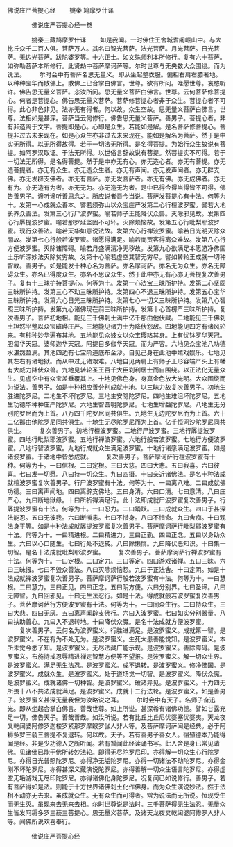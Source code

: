   佛说庄严菩提心经
　　姚秦 鸠摩罗什译




　　　　佛说庄严菩提心经一卷

　　　　姚秦三藏鸠摩罗什译
　　如是我闻。一时佛住王舍城耆阇崛山中。与大比丘众千二百人俱。菩萨万人。其名曰智光菩萨。法光菩萨。月光菩萨。日光菩萨。无边光菩萨。跋陀婆罗等。十六正士。如文殊师利本所修行。复有六十菩萨。如弥勒菩萨本所修行。此贤劫中菩萨摩诃萨等。尔时世尊与无央数大众围绕。而为说法。
　　尔时会中有菩萨名思无量义。即从坐起整衣服。偏袒右肩右膝著地。以种种宝华而散佛上。散佛上已合掌白佛言。世尊。欲有所问。唯愿世尊。哀愍听许。佛告思无量义菩萨。恣汝所问。思无量义菩萨白佛言。世尊。云何菩萨修菩提心。何者是菩提心。佛告思无量义菩萨。菩萨修菩提心者非于众生。菩提心者不可得。此心非色非见。法亦无有得者。何以故。众生空故。思无量义菩萨白佛言。世尊。法相如是甚深。菩萨当云何修行。佛告思无量义菩萨。善男子。菩提心者。非有非造离于文字。菩提即是心。心即是众生。若能如是解。是名菩萨修菩提心。菩提非过去未来现在。如是心众生亦非过去未来现在。能如是解名为菩萨。然于是中实无所得。以无所得故得。若于一切法无所得。是名得菩提。为始行众生故说有菩提。如阿罗汉取证。于法无所得。以世俗言辞故说有菩提。然菩提实不可得。若于一切法无所得。是名得菩提。然于是中亦无有心。亦无造心者。亦无有菩提。亦无造菩提者。亦无有众生。亦无造众生者。亦无有声闻。亦无发声闻者。亦无辟支佛。亦无发辟支佛者。亦无有菩萨。亦无发菩萨者。亦无有佛。亦无成佛者。亦无有为。亦无造有为者。亦无无为。亦无造无为者。是中已得今得当得皆不可得。佛告善男子。谛听谛听善思念之。所应说者吾今当说。菩萨发菩提心有十法。何等为十。发第一心成就众善本。譬若须弥山以众宝庄严发第二心行檀波罗蜜。譬若大地长养众善法。发第三心行尸波罗蜜。喻若师子王能降伏众兽。灭除邪见故。发第四心行羼提波罗蜜。喻若那罗延坚固不可坏。灭除烦恼故。发第五心行毗梨耶波罗蜜。现行众善法。喻若天华如意说法故。发第六心行禅波罗蜜。喻若日光明灭除众闇故。发第七心行般若波罗蜜。诸愿得满足。喻若商贾客得离众难故。发第八心行方便波罗蜜。灭除诸障碍。喻若月盛满清净无秽故。发第九心欲满足本愿游净佛国土乐听深妙法灭除贫穷故。发第十心喻若虚空其智无穷尽。譬如转轮王成就一切种智故。善男子。如是能发十种心名为菩萨。亦名摩诃萨。亦名无为众生。亦名无障碍众生。亦名已得度众生。亦名不思议众生。然于此中亦无有心亦无菩提复次善男子。复有十三昧护持菩提心。何等为十。发第一心法宝三昧所护持。发第二心坚固三昧所护持。发第三心不动三昧所护持。发第四心不退三昧所护持。发第五心宝华三昧所护持。发第六心日光三昧所护持。发第七心一切义三昧所护持。发第八心智照三昧所护持。发第九心诸佛现在前三昧所护持。发第十心首楞严三昧所护持。复次善男子。菩萨初地相。能见三千佛刹土满中亿千那由他伏藏。二地能见三千佛刹土坦然平整以众宝暐晔庄严。三地能见诸力士为降伏怨敌。四地能见四方有诸风轮来。有种种妙华遍布其地。五地能见众妓女以众宝璎珞其身。上有忧钵罗华天冠。胆匐华天冠。婆师迦华天冠。阿提目多伽华天冠。而为严容。六地见众宝池八功德水湛然盈满。其池四边有七宝阶道底布金沙。自见己身在此池中嬉戏娱乐。七地见其左右有诸地狱。而从中过无诸艰难。八地自见两肩上有师子王形容端严头上有幡有大威力降伏众兽。九地见转轮圣王百千大臣刹利居士而自围绕。以正法化无量众生。见虚空中有众宝盖垂覆其上。十地见佛色身。身真金色放大光明。大众围绕而为说法。善男子。如是十种相应善分别成就十地。以三昧力故复次善男子。初地生胜进陀罗尼。二地生不坏陀罗尼。三地生安隐陀罗尼。四地生难沮坏陀罗尼。五地生功德华种种庄严陀罗尼。六地生智圆明陀罗尼。七地生增益陀罗尼。八地生无分别陀罗尼而为上首。八万四千陀罗尼同共俱生。九地生无边陀罗尼而为上首。六十二亿那由他陀罗尼同共俱生。十地生无尽陀罗尼而为上首。亿千恒河沙陀罗尼同共俱生。
　　复次善男子。初地行檀波罗蜜。二地行尸波罗蜜。三地行羼提波罗蜜。四地行毗梨耶波罗蜜。五地行禅波罗蜜。六地行般若波罗蜜。七地行方便波罗蜜。八地行智波罗蜜。九地行成就众生满足波罗蜜。十地行诸愿满足波罗蜜。如是诸波罗蜜。于诸地中皆悉成就。
　　复次善男子。菩萨摩诃萨行檀波罗蜜有十种。何等为十。一曰信根。二曰定根。三曰大慈。四曰大悲。五曰我喜。六曰彼喜。七曰发一切愿。八曰持一切众生。九曰四摄。十曰亲近诸佛法。是名十种法成就檀波罗蜜复次善男子。行尸波罗蜜有十法。何等为十。一曰离八难。二曰成就佛功德。三曰离声闻地。四曰离辟支佛地。五曰身清。六曰口清。七曰意清。八曰庄严心。九曰断地狱缘。十曰所祈得满足行。此十法即成就尸波罗蜜复次善男子。行羼提波罗蜜有十法。何等为十。一曰忍力。二曰踊跃。三曰成就众生。四曰于甚深法能忍。五曰无彼我。六曰断嗔恚。七曰不惜身。八曰不惜命。九曰舍痴。十曰观法身平等。如是十种法成就羼提波罗蜜复次善男子。菩萨摩诃萨行毗梨耶波罗蜜有十法。何等为十。一曰精进根。二曰精进力。三曰正勤。四曰正念。五曰以身助众生。六曰以心口随生。七曰行处不退转。八曰除懒惰。九曰降伏恶知识。十曰集一切智。是名十法成就毗梨耶波罗蜜。
　　复次善男子。菩萨摩诃萨行禅波罗蜜有十法。何等为十。一曰定根。二曰定力。三曰等定。四曰游戏诸禅。五曰三昧。六曰三昧报。七曰不毁众善法。八曰灭除烦恼怨。九曰于正法舍。十曰定阴。如是十法成就禅波罗蜜复次善男子。菩萨摩诃萨行般若波罗蜜有十法。何等为十。一曰慧根。二曰慧力。三曰正见。四曰正念。五曰阴方便。六曰分别界。七曰圣谛。八曰无障智。九曰回邪见。十曰无生法忍行。如是十法。得成就般若波罗蜜复次善男子。菩萨摩诃萨行方便波罗蜜有十法。何等为十。一曰同众生行。二曰持众生。三曰大悲。四曰无厌。五曰离声闻辟支佛行。六曰入波罗蜜。七曰如实分别器量。八曰扶助善心。九曰入不退转地。十曰降伏众魔。是名十法成就方便波罗蜜。
　　复次善男子。云何名为波罗蜜义。行胜进满足。是波罗蜜义。成就第一智。是波罗蜜义。不在有为不处无为。是波罗蜜义。生死大患善能觉知。是波罗蜜义。本所未觉今悉了知。是波罗蜜义。无尽法藏广能示现。是波罗蜜义。善除障碍。是波罗蜜义。布施持戒忍辱精进禅定智慧方便等不望报。是波罗蜜义。解一切众生界。是波罗蜜义。满足无生法忍。是波罗蜜义。成不退转。是波罗蜜义。修净佛国。是波罗蜜义。成就众生。是波罗蜜义。处于道场觉一切智。是波罗蜜义。降伏众魔。是波罗蜜义。成就诸佛一切种智。是波罗蜜义。破诸异见。是波罗蜜义。十力四无所畏十八不共法成就满足。是波罗蜜义。成就十二行法轮。是波罗蜜义。如是善男子。波罗蜜义甚深无量我但为汝略说之耳。
　　尔时会中有天子。名师子奋迅光。即从坐起合掌白佛言。善哉世尊。如上所说。甚深希有诸佛功德。譬如甘露充足一切。佛告天子。善哉善哉。如汝所说。若有比丘比丘尼优婆塞优婆夷。天龙夜叉乾闼婆阿修罗迦楼罗紧那罗摩睺罗伽人非人等。及菩萨摩诃萨闻是经典。必于阿耨多罗三藐三菩提不复退转。何以故。天子。若有善男子善女人。宿殖德本乃能得闻是经。非是少功德人之所听闻。若有暂闻此经读诵书写。此人舍是身已常见诸佛。见诸佛已能于佛所转妙法轮。即得无尽陀罗尼印。亦得解一切众生心行陀罗尼。亦得日光普照陀罗尼。亦得净无垢陀罗尼。亦得一切诸法不动陀罗尼。亦得金刚不坏陀罗尼。亦得甚深义藏演说陀罗尼。亦得善解一切众生语言陀罗尼。亦得虚空无垢游戏无尽印陀罗尼。亦得诸佛化身陀罗尼。况复闻已如说修行。善男子。若有菩萨得如是法。则能于十方世界诸佛刹土化作佛身。而为众生演说妙法。然于法相不动亦无去来。虽成就众生。无有众生而可得者。常为说法而无所说。恒现受生而无生灭。虽现来去无来去相。尔时世尊说是法时。三千菩萨得无生法忍。无量众生皆发阿耨多罗三藐三菩提心。思无量义菩萨。及诸天龙夜叉乾闼婆阿修罗人非人等。闻佛所说欢喜奉行。

　　　　佛说庄严菩提心经


